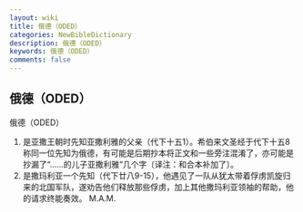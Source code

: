 ```yaml
---
layout: wiki
title: 俄德（ODED）
categories: NewBibleDictionary
description: 俄德（ODED）
keywords: 俄德（ODED）
comments: false
---
```


## 俄德（ODED）



俄德（ODED）
1. 是亚撒王朝时先知亚撒利雅的父亲（代下十五1）。希伯来文圣经于代下十五8称同一位先知为俄德，有可能是后期抄本将正文和一些旁注混淆了，亦可能是抄漏了“……的儿子亚撒利雅”几个字〔译注：和合本补加了〕。
2. 是撒玛利亚一个先知（代下廿八9-15），他遇见了一队从犹太带着俘虏凯旋归来的北国军队，遂劝告他们释放那些俘虏，加上其他撒玛利亚领袖的帮助，他的请求终能奏效。
M.A.M.




